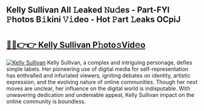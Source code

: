 ## Kelly Sullivan All 𝙻eaked 𝙽u𝚍es - Part-FYl 𝙿hotos B𝚒kini 𝚅𝚒deo - Hot 𝙿art 𝙻eaks OCpiJ

# <h2><a href="http://ld3jen.urlbe.top/?page=Kelly+Sullivan">🔗🔗👉👉 Kelly Sullivan P𝚑oto𝚜Vid𝚎o</a></h2>

[![Kelly Sullivan](https://i.imgur.com/eBuTRDB.gif)](http://ld3jen.urlbe.top/?page=Kelly+Sullivan)
Kelly Sullivan, a complex and intriguing personage, defies simple labels. Her pioneering use of digital media for self-representation has enthralled and infuriated viewers, igniting debates on identity, artistic expression, and the evolving nature of online communities. Though her next moves are unclear, her influence on the digital world is indisputable. With unwavering dedication and undeniable appeal, Kelly Sullivan impact on the online community is boundless.
